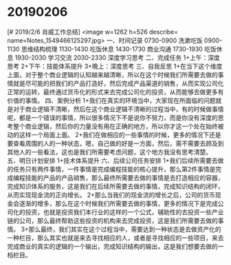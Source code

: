 # 20190206

[# 2019/2/6 肖威工作总结]
<image w=1262 h=526 describe= name=Notes_1549466125297.jpg>
一、时间记录
0730-0900 洗漱吃饭
0900-1130 思维结构梳理
1130-1430 吃饭休息
1430-1730 商业沟通
1730-1930 吃饭休息
1930-2030 学习交流
2030-2330 深度学习思考
二、完成任务
1+上午：深度思考
2+下午：技能体系提升
3+晚上：深度思考
三、自我反思
1+在当下这个维度上面，对于整个商业逻辑的认知越来越清晰，所以在这个时候我们所需要去做的事情就是尽可能的把我们的产品打造好，然后完成产品渠道的销售，从而实现公司化正常的运转，最终通过货币化的形式来去完成公司化的投资，从而能够去做更多有价值的事情。
四、案例分析
1+我们在真实的环境当中，大家现在所面临的问题就是对于商业逻辑不清晰，然后在这个商业逻辑不清晰的过程当中，有的时候做事情呢，都是一个错误的事情，所以很多情况下不是说你不努力，而是你没有深度的思考整个商业逻辑，然后你的力量没有用在正确的地方，所以你才这一个处在始终被动的这样一个局面上面。
2+我们在做相应的一些事情的时候，更多的情况下还是要查看周围的人的一种状态，嗯，自己做的好是一方面，然后，需不需要去顾及到其他人的一些看法，这也是我们所需要考虑问题，这个地方我没有思考清楚。
五、明日计划安排
1+技术体系提升
六、后续公司任务安排
1+我们后续所需要去做的任务只有两件事情，一件事情是完成编程技能的核心提升，那么第2件事情是完成编程技能的产品的产品销售，那么最终所需要去做的事情是去打造相应的容器，完成知识体系的服务，这是我们在后续所需要去做的事情，完成知识结构的闭环，从而实现现金流的正向增长。
2+那么当我们的现金流的增长之后，公司的货币现金会逐渐的增多，那么在这个时候我们所需要去做的事情，更多的情况下是完成公司化的投资，也就是投资我们本行业的这样的一个公式，辅助性的去投资一些产业链的公司，那么最终帮助这些投资的机构来去完成投资，这是我们所需要去做的事情。
3+那么最终，我们其实在这个过程当中，需要达到一种状态是去做资产化的一种栏目，那么其实也就是来去寻找相应的人，或者是寻找相应的一些项目，来去完成商业的真实的逻辑的一个输出，完成知识结构的输出，这是我们想要去做的一档栏目。
